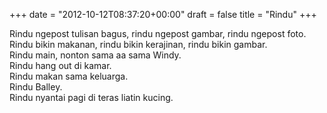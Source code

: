 +++
date = "2012-10-12T08:37:20+00:00"
draft = false
title = "Rindu"
+++
<p>Rindu ngepost tulisan bagus, rindu ngepost gambar, rindu ngepost foto.<br />Rindu bikin makanan, rindu bikin kerajinan, rindu bikin gambar.<br />Rindu main, nonton sama aa sama Windy.<br />Rindu hang out di kamar.<br />Rindu makan sama keluarga.<br />Rindu Balley.<br />Rindu nyantai pagi di teras liatin kucing. </p> 
